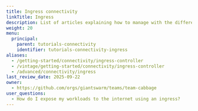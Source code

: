```yaml
---
title: Ingress connectivity
linkTitle: Ingress
description: List of articles explaining how to manage with the different ingress features available in the platform.
weight: 20
menu:
  principal:
    parent: tutorials-connectivity
    identifier: tutorials-connectivity-ingress
aliases:
  - /getting-started/connectivity/ingress-controller
  - /vintage/getting-started/connectivity/ingress-controller
  - /advanced/connectivity/ingress
last_review_date: 2025-09-22
owner:
  - https://github.com/orgs/giantswarm/teams/team-cabbage
user_questions:
  - How do I expose my workloads to the internet using an ingress?
---
```

